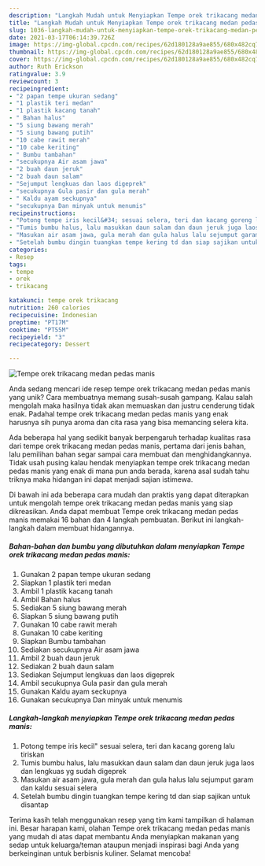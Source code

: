 ```yaml
---
description: "Langkah Mudah untuk Menyiapkan Tempe orek trikacang medan pedas manis Anti Gagal"
title: "Langkah Mudah untuk Menyiapkan Tempe orek trikacang medan pedas manis Anti Gagal"
slug: 1036-langkah-mudah-untuk-menyiapkan-tempe-orek-trikacang-medan-pedas-manis-anti-gagal
date: 2021-03-17T06:14:39.726Z
image: https://img-global.cpcdn.com/recipes/62d180128a9ae855/680x482cq70/tempe-orek-trikacang-medan-pedas-manis-foto-resep-utama.jpg
thumbnail: https://img-global.cpcdn.com/recipes/62d180128a9ae855/680x482cq70/tempe-orek-trikacang-medan-pedas-manis-foto-resep-utama.jpg
cover: https://img-global.cpcdn.com/recipes/62d180128a9ae855/680x482cq70/tempe-orek-trikacang-medan-pedas-manis-foto-resep-utama.jpg
author: Ruth Erickson
ratingvalue: 3.9
reviewcount: 3
recipeingredient:
- "2 papan tempe ukuran sedang"
- "1 plastik teri medan"
- "1 plastik kacang tanah"
- " Bahan halus"
- "5 siung bawang merah"
- "5 siung bawang putih"
- "10 cabe rawit merah"
- "10 cabe keriting"
- " Bumbu tambahan"
- "secukupnya Air asam jawa"
- "2 buah daun jeruk"
- "2 buah daun salam"
- "Sejumput lengkuas dan laos digeprek"
- "secukupnya Gula pasir dan gula merah"
- " Kaldu ayam seckupnya"
- "secukupnya Dan minyak untuk menumis"
recipeinstructions:
- "Potong tempe iris kecil&#34; sesuai selera, teri dan kacang goreng lalu tiriskan"
- "Tumis bumbu halus, lalu masukkan daun salam dan daun jeruk juga laos dan lengkuas yg sudah digeprek"
- "Masukan air asam jawa, gula merah dan gula halus lalu sejumput garam dan kaldu sesuai selera"
- "Setelah bumbu dingin tuangkan tempe kering td dan siap sajikan untuk disantap"
categories:
- Resep
tags:
- tempe
- orek
- trikacang

katakunci: tempe orek trikacang 
nutrition: 260 calories
recipecuisine: Indonesian
preptime: "PT17M"
cooktime: "PT55M"
recipeyield: "3"
recipecategory: Dessert

---
```



![Tempe orek trikacang medan pedas manis](https://img-global.cpcdn.com/recipes/62d180128a9ae855/680x482cq70/tempe-orek-trikacang-medan-pedas-manis-foto-resep-utama.jpg)

Anda sedang mencari ide resep tempe orek trikacang medan pedas manis yang unik? Cara membuatnya memang susah-susah gampang. Kalau salah mengolah maka hasilnya tidak akan memuaskan dan justru cenderung tidak enak. Padahal tempe orek trikacang medan pedas manis yang enak harusnya sih punya aroma dan cita rasa yang bisa memancing selera kita.



Ada beberapa hal yang sedikit banyak berpengaruh terhadap kualitas rasa dari tempe orek trikacang medan pedas manis, pertama dari jenis bahan, lalu pemilihan bahan segar sampai cara membuat dan menghidangkannya. Tidak usah pusing kalau hendak menyiapkan tempe orek trikacang medan pedas manis yang enak di mana pun anda berada, karena asal sudah tahu triknya maka hidangan ini dapat menjadi sajian istimewa.


Di bawah ini ada beberapa cara mudah dan praktis yang dapat diterapkan untuk mengolah tempe orek trikacang medan pedas manis yang siap dikreasikan. Anda dapat membuat Tempe orek trikacang medan pedas manis memakai 16 bahan dan 4 langkah pembuatan. Berikut ini langkah-langkah dalam membuat hidangannya.

<!--inarticleads1-->

##### Bahan-bahan dan bumbu yang dibutuhkan dalam menyiapkan Tempe orek trikacang medan pedas manis:

1. Gunakan 2 papan tempe ukuran sedang
1. Siapkan 1 plastik teri medan
1. Ambil 1 plastik kacang tanah
1. Ambil  Bahan halus
1. Sediakan 5 siung bawang merah
1. Siapkan 5 siung bawang putih
1. Gunakan 10 cabe rawit merah
1. Gunakan 10 cabe keriting
1. Siapkan  Bumbu tambahan
1. Sediakan secukupnya Air asam jawa
1. Ambil 2 buah daun jeruk
1. Sediakan 2 buah daun salam
1. Sediakan Sejumput lengkuas dan laos digeprek
1. Ambil secukupnya Gula pasir dan gula merah
1. Gunakan  Kaldu ayam seckupnya
1. Gunakan secukupnya Dan minyak untuk menumis




<!--inarticleads2-->

##### Langkah-langkah menyiapkan Tempe orek trikacang medan pedas manis:

1. Potong tempe iris kecil&#34; sesuai selera, teri dan kacang goreng lalu tiriskan
1. Tumis bumbu halus, lalu masukkan daun salam dan daun jeruk juga laos dan lengkuas yg sudah digeprek
1. Masukan air asam jawa, gula merah dan gula halus lalu sejumput garam dan kaldu sesuai selera
1. Setelah bumbu dingin tuangkan tempe kering td dan siap sajikan untuk disantap




Terima kasih telah menggunakan resep yang tim kami tampilkan di halaman ini. Besar harapan kami, olahan Tempe orek trikacang medan pedas manis yang mudah di atas dapat membantu Anda menyiapkan makanan yang sedap untuk keluarga/teman ataupun menjadi inspirasi bagi Anda yang berkeinginan untuk berbisnis kuliner. Selamat mencoba!
